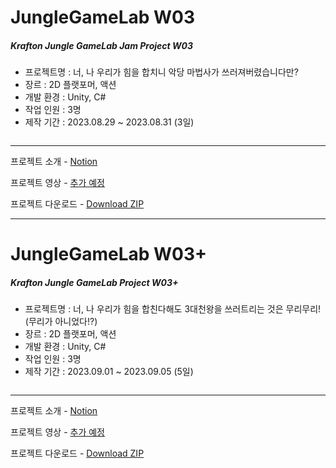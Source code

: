 # JungleGameLab W03  
##### Krafton Jungle GameLab Jam Project W03  
   
- 프로젝트명 : 너, 나 우리가 힘을 합치니 악당 마법사가 쓰러져버렸습니다만?
- 장르 : 2D 플랫포머, 액션
- 개발 환경 : Unity, C#  
- 작업 인원 : 3명
- 제작 기간 : 2023.08.29 ~ 2023.08.31 (3일)
  
![]()  

---
프로젝트 소개 - [Notion](https://pickle-orchestra-70c.notion.site/W03_3-_-6e6b4b75f12a49a2a296fba86392e40f?pvs=4)  

프로젝트 영상 - [추가 예정]()  

프로젝트 다운로드 - [Download ZIP]()   

---  

# JungleGameLab W03+  
##### Krafton Jungle GameLab Project W03+  
   
- 프로젝트명 : 너, 나 우리가 힘을 합친다해도 3대천왕을 쓰러트리는 것은 무리무리!(무리가 아니었다!?)
- 장르 : 2D 플랫포머, 액션
- 개발 환경 : Unity, C#  
- 작업 인원 : 3명
- 제작 기간 : 2023.09.01 ~ 2023.09.05 (5일)
  
![]()  

---
프로젝트 소개 - [Notion](https://pickle-orchestra-70c.notion.site/W03-_3-_-612d4f3d7f19401fa5a48cbf5e3f0345?pvs=4)  

프로젝트 영상 - [추가 예정]()  

프로젝트 다운로드 - [Download ZIP]()
